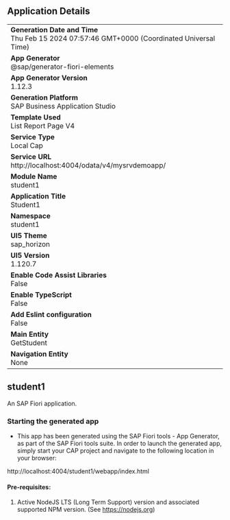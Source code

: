 ## Application Details
|               |
| ------------- |
|**Generation Date and Time**<br>Thu Feb 15 2024 07:57:46 GMT+0000 (Coordinated Universal Time)|
|**App Generator**<br>@sap/generator-fiori-elements|
|**App Generator Version**<br>1.12.3|
|**Generation Platform**<br>SAP Business Application Studio|
|**Template Used**<br>List Report Page V4|
|**Service Type**<br>Local Cap|
|**Service URL**<br>http://localhost:4004/odata/v4/mysrvdemoapp/
|**Module Name**<br>student1|
|**Application Title**<br>Student1|
|**Namespace**<br>student1|
|**UI5 Theme**<br>sap_horizon|
|**UI5 Version**<br>1.120.7|
|**Enable Code Assist Libraries**<br>False|
|**Enable TypeScript**<br>False|
|**Add Eslint configuration**<br>False|
|**Main Entity**<br>GetStudent|
|**Navigation Entity**<br>None|

## student1

An SAP Fiori application.

### Starting the generated app

-   This app has been generated using the SAP Fiori tools - App Generator, as part of the SAP Fiori tools suite.  In order to launch the generated app, simply start your CAP project and navigate to the following location in your browser:

http://localhost:4004/student1/webapp/index.html

#### Pre-requisites:

1. Active NodeJS LTS (Long Term Support) version and associated supported NPM version.  (See https://nodejs.org)


